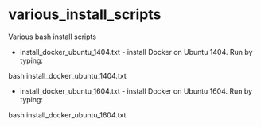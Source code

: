 # various_install_scripts

Various bash install scripts

- install_docker_ubuntu_1404.txt - install Docker on Ubuntu 1404.  Run by typing: 

bash install_docker_ubuntu_1404.txt 

- install_docker_ubuntu_1604.txt - install Docker on Ubuntu 1604.  Run by typing: 

bash install_docker_ubuntu_1604.txt 
